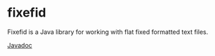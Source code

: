 # fixefid
Fixefid is a Java library for working with flat fixed formatted text files.

<a href="./doc" target="_blank">Javadoc</a>
